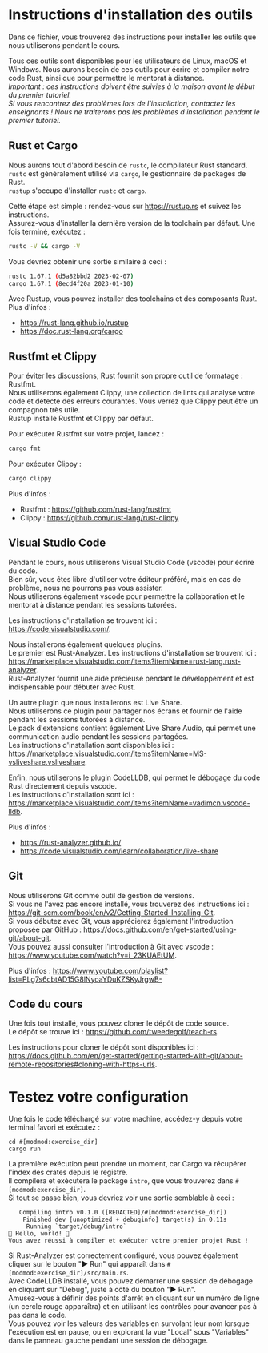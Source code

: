 # Instructions d'installation des outils

Dans ce fichier, vous trouverez des instructions pour installer les outils que nous utiliserons pendant le cours.

Tous ces outils sont disponibles pour les utilisateurs de Linux, macOS et Windows.
Nous aurons besoin de ces outils pour écrire et compiler notre code Rust, ainsi que pour permettre le mentorat à distance.  
*Important : ces instructions doivent être suivies à la maison avant le début du premier tutoriel.*  
*Si vous rencontrez des problèmes lors de l'installation, contactez les enseignants ! Nous ne traiterons pas les problèmes d'installation pendant le premier tutoriel.*

## Rust et Cargo
Nous aurons tout d'abord besoin de `rustc`, le compilateur Rust standard.  
`rustc` est généralement utilisé via `cargo`, le gestionnaire de packages de Rust.  
`rustup` s'occupe d'installer `rustc` et `cargo`.

Cette étape est simple : rendez-vous sur <https://rustup.rs> et suivez les instructions.  
Assurez-vous d'installer la dernière version de la toolchain par défaut. Une fois terminé, exécutez :

```bash
rustc -V && cargo -V
```

Vous devriez obtenir une sortie similaire à ceci :

```bash
rustc 1.67.1 (d5a82bbd2 2023-02-07)
cargo 1.67.1 (8ecd4f20a 2023-01-10)
```

Avec Rustup, vous pouvez installer des toolchains et des composants Rust. Plus d'infos :  
- <https://rust-lang.github.io/rustup>
- <https://doc.rust-lang.org/cargo>

## Rustfmt et Clippy
Pour éviter les discussions, Rust fournit son propre outil de formatage : Rustfmt.  
Nous utiliserons également Clippy, une collection de lints qui analyse votre code et détecte des erreurs courantes. Vous verrez que Clippy peut être un compagnon très utile.  
Rustup installe Rustfmt et Clippy par défaut.

Pour exécuter Rustfmt sur votre projet, lancez :

```bash
cargo fmt
```

Pour exécuter Clippy :

```bash
cargo clippy
```

Plus d'infos :  
- Rustfmt : <https://github.com/rust-lang/rustfmt>  
- Clippy : <https://github.com/rust-lang/rust-clippy>  

## Visual Studio Code
Pendant le cours, nous utiliserons Visual Studio Code (vscode) pour écrire du code.  
Bien sûr, vous êtes libre d'utiliser votre éditeur préféré, mais en cas de problème, nous ne pourrons pas vous assister.  
Nous utiliserons également vscode pour permettre la collaboration et le mentorat à distance pendant les sessions tutorées.

Les instructions d'installation se trouvent ici : <https://code.visualstudio.com/>.

Nous installerons également quelques plugins.  
Le premier est Rust-Analyzer. Les instructions d'installation se trouvent ici : <https://marketplace.visualstudio.com/items?itemName=rust-lang.rust-analyzer>.  
Rust-Analyzer fournit une aide précieuse pendant le développement et est indispensable pour débuter avec Rust.

Un autre plugin que nous installerons est Live Share.  
Nous utiliserons ce plugin pour partager nos écrans et fournir de l'aide pendant les sessions tutorées à distance.  
Le pack d'extensions contient également Live Share Audio, qui permet une communication audio pendant les sessions partagées.  
Les instructions d'installation sont disponibles ici : <https://marketplace.visualstudio.com/items?itemName=MS-vsliveshare.vsliveshare>.  

Enfin, nous utiliserons le plugin CodeLLDB, qui permet le débogage du code Rust directement depuis vscode.  
Les instructions d'installation sont ici : <https://marketplace.visualstudio.com/items?itemName=vadimcn.vscode-lldb>.  

Plus d'infos :  
- <https://rust-analyzer.github.io/>  
- <https://code.visualstudio.com/learn/collaboration/live-share>  

## Git
Nous utiliserons Git comme outil de gestion de versions.  
Si vous ne l'avez pas encore installé, vous trouverez des instructions ici : <https://git-scm.com/book/en/v2/Getting-Started-Installing-Git>.  
Si vous débutez avec Git, vous apprécierez également l'introduction proposée par GitHub : <https://docs.github.com/en/get-started/using-git/about-git>.  
Vous pouvez aussi consulter l'introduction à Git avec vscode : <https://www.youtube.com/watch?v=i_23KUAEtUM>.  

Plus d'infos : <https://www.youtube.com/playlist?list=PLg7s6cbtAD15G8lNyoaYDuKZSKyJrgwB->  

## Code du cours
Une fois tout installé, vous pouvez cloner le dépôt de code source.  
Le dépôt se trouve ici : <https://github.com/tweedegolf/teach-rs>.  

Les instructions pour cloner le dépôt sont disponibles ici : <https://docs.github.com/en/get-started/getting-started-with-git/about-remote-repositories#cloning-with-https-urls>.  

# Testez votre configuration
Une fois le code téléchargé sur votre machine, accédez-y depuis votre terminal favori et exécutez :

```
cd #[modmod:exercise_dir]
cargo run
```

La première exécution peut prendre un moment, car Cargo va récupérer l'index des crates depuis le registre.  
Il compilera et exécutera le package `intro`, que vous trouverez dans `#[modmod:exercise_dir]`.  
Si tout se passe bien, vous devriez voir une sortie semblable à ceci :

```
   Compiling intro v0.1.0 ([REDACTED]/#[modmod:exercise_dir])
    Finished dev [unoptimized + debuginfo] target(s) in 0.11s
     Running `target/debug/intro`
🦀 Hello, world! 🦀
Vous avez réussi à compiler et exécuter votre premier projet Rust !
```

Si Rust-Analyzer est correctement configuré, vous pouvez également cliquer sur le bouton "▶️ Run" qui apparaît dans `#[modmod:exercise_dir]/src/main.rs`.  
Avec CodeLLDB installé, vous pouvez démarrer une session de débogage en cliquant sur "Debug", juste à côté du bouton "▶️ Run".  
Amusez-vous à définir des points d'arrêt en cliquant sur un numéro de ligne (un cercle rouge apparaîtra) et en utilisant les contrôles pour avancer pas à pas dans le code.  
Vous pouvez voir les valeurs des variables en survolant leur nom lorsque l'exécution est en pause, ou en explorant la vue "Local" sous "Variables" dans le panneau gauche pendant une session de débogage.
